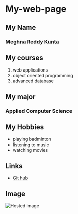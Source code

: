 # My-web-page

## My Name
### Meghna Reddy Kunta

## My courses
1. web applications
1. object oriented programming
1. advanced database

## My major
### Applied Computer Science

## My Hobbies
- playing badminton
- listening to music
- watching movies

## Links

-  [Git hub](https://github.com/Meghnareddykunta)

## Image

![Hosted image](https://upload.wikimedia.org/wikipedia/commons/0/02/Lynx_kitten.jpg "Lynx Kitten")
